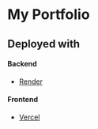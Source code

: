 # My Portfolio

## Deployed with

#### Backend

-   [Render](https://render.com/)

#### Frontend

-   [Vercel](https://vercel.com/)
